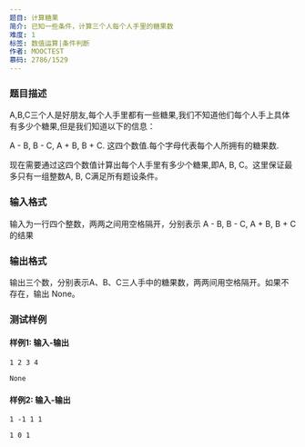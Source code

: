 ```yaml
---
题目: 计算糖果
简介: 已知一些条件，计算三个人每个人手里的糖果数
难度: 1
标签: 数值运算|条件判断
作者: MOOCTEST
慕码: 2786/1529
---
```


### 题目描述

A,B,C三个人是好朋友,每个人手里都有一些糖果,我们不知道他们每个人手上具体有多少个糖果,但是我们知道以下的信息：

A - B, B - C, A + B, B + C. 这四个数值.每个字母代表每个人所拥有的糖果数.

现在需要通过这四个数值计算出每个人手里有多少个糖果,即A, B, C。这里保证最多只有一组整数A, B, C满足所有题设条件。

### 输入格式

输入为一行四个整数，两两之间用空格隔开，分别表示 A - B, B - C, A + B, B + C 的结果

### 输出格式

输出三个数，分别表示A、B、C三人手中的糖果数，两两间用空格隔开。如果不存在，输出 None。

### 测试样例

#### 样例1: 输入-输出

```
1 2 3 4
```

```
None
```

#### 样例2: 输入-输出

```
1 -1 1 1
```

```
1 0 1
```

